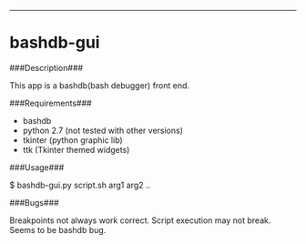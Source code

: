 --------------------------------
bashdb-gui
================================
###Description###

This app is a bashdb(bash debugger) front end.

###Requirements###

- bashdb 
- python 2.7 (not tested with other versions)
- tkinter (python graphic lib)
- ttk (Tkinter themed widgets)

###Usage###

$ bashdb-gui.py script.sh arg1 arg2 ..

###Bugs###

Breakpoints not always work correct. Script execution may not break.
Seems to be bashdb bug.
